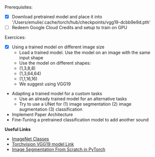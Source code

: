 Prerequisites:
- [X] Download pretrained model and place it into '/Users/emulie/.cache/torch/hub/checkpoints/vgg19-dcbb9e9d.pth'
- [ ] Redeem Google Cloud Credits and setup to train on GPU

Exercices:

- [X] Using a trained model on different image size
    * Load a trained model. Use the model on an image with the same input shape
    * Use the model on different shapes:
	+ (1,3,8,8)
	+ (1,3,64,64)
	+ (1,1,16,16)
    * We suggest using VGG19
- Adapting a trained model for a custom tasks
    * Use an already trained model for an alternative tasks
    * Try to use a UNet for (1) image segmentation (2) image augmentation (3) classification
- Implement Paper Architecture
- Fine-Tuning a pretrained classification model to add another sound

**Useful Links**

- [ImageNet Classes](https://deeplearning.cms.waikato.ac.nz/user-guide/class-maps/IMAGENET/)
- [Torchvision VGG19 model Link](https://download.pytorch.org/models/vgg19-dcbb9e9d.pth)
- [Image Segmentation From Scratch in PyTorch](https://www.kaggle.com/code/dhananjay3/image-segmentation-from-scratch-in-pytorch)


